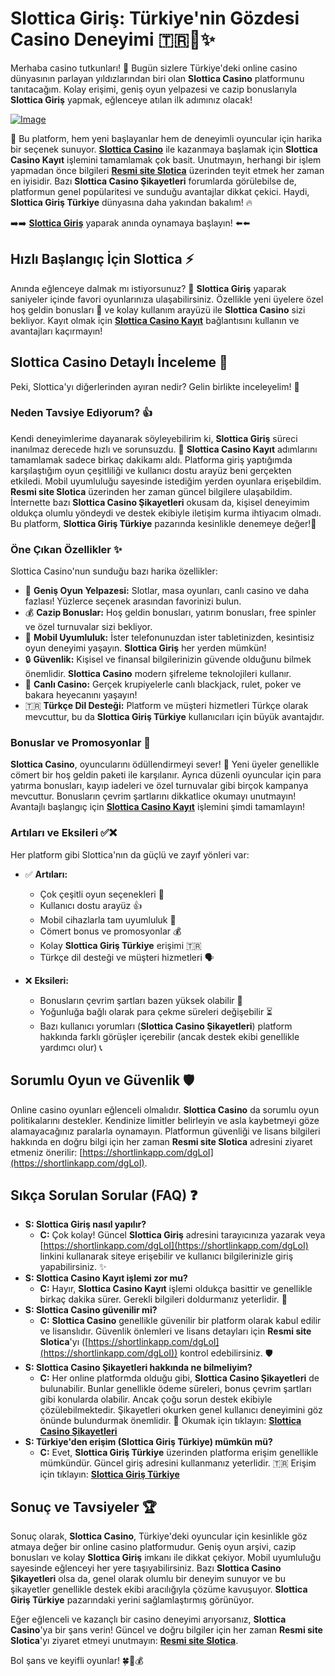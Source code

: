 # Slottica Giriş: Türkiye'nin Gözdesi Casino Deneyimi 🇹🇷🎰✨

Merhaba casino tutkunları! 👋 Bugün sizlere Türkiye'deki online casino dünyasının parlayan yıldızlarından biri olan **Slottica Casino** platformunu tanıtacağım. Kolay erişimi, geniş oyun yelpazesi ve cazip bonuslarıyla **Slottica Giriş** yapmak, eğlenceye atılan ilk adımınız olacak! 

[![Image](https://github.com/user-attachments/assets/e25a2c2a-fb35-4db8-a7b6-3dbda205aef4)](https://shortlinkapp.com/dgLoI)

🚀 Bu platform, hem yeni başlayanlar hem de deneyimli oyuncular için harika bir seçenek sunuyor. [**Slottica Casino**](https://shortlinkapp.com/dgLoI) ile kazanmaya başlamak için **Slottica Casino Kayıt** işlemini tamamlamak çok basit. Unutmayın, herhangi bir işlem yapmadan önce bilgileri [**Resmi site Slotica**](https://shortlinkapp.com/dgLoI) üzerinden teyit etmek her zaman en iyisidir. Bazı **Slottica Casino Şikayetleri** forumlarda görülebilse de, platformun genel popülaritesi ve sunduğu avantajlar dikkat çekici. Haydi, **Slottica Giriş Türkiye** dünyasına daha yakından bakalım! 🔥

➡️➡️ [**Slottica Giriş**](https://shortlinkapp.com/dgLoI) yaparak anında oynamaya başlayın! ⬅️⬅️

## Hızlı Başlangıç İçin Slottica ⚡

Anında eğlenceye dalmak mı istiyorsunuz? 🤩 **Slottica Giriş** yaparak saniyeler içinde favori oyunlarınıza ulaşabilirsiniz. Özellikle yeni üyelere özel hoş geldin bonusları 🎁 ve kolay kullanım arayüzü ile **Slottica Casino** sizi bekliyor. Kayıt olmak için [**Slottica Casino Kayıt**](https://shortlinkapp.com/dgLoI) bağlantısını kullanın ve avantajları kaçırmayın!

## Slottica Casino Detaylı İnceleme 🔎

Peki, Slottica'yı diğerlerinden ayıran nedir? Gelin birlikte inceleyelim! 🤔

### Neden Tavsiye Ediyorum? 👍

Kendi deneyimlerime dayanarak söyleyebilirim ki, **Slottica Giriş** süreci inanılmaz derecede hızlı ve sorunsuzdu. 💨 **Slottica Casino Kayıt** adımlarını tamamlamak sadece birkaç dakikamı aldı. Platforma giriş yaptığımda karşılaştığım oyun çeşitliliği ve kullanıcı dostu arayüz beni gerçekten etkiledi. Mobil uyumluluğu sayesinde istediğim yerden oyunlara erişebildim. **Resmi site Slotica** üzerinden her zaman güncel bilgilere ulaşabildim. İnternette bazı **Slottica Casino Şikayetleri** okusam da, kişisel deneyimim oldukça olumlu yöndeydi ve destek ekibiyle iletişim kurma ihtiyacım olmadı. Bu platform, **Slottica Giriş Türkiye** pazarında kesinlikle denemeye değer!💯

### Öne Çıkan Özellikler ✨

Slottica Casino'nun sunduğu bazı harika özellikler:

*   🎰 **Geniş Oyun Yelpazesi:** Slotlar, masa oyunları, canlı casino ve daha fazlası! Yüzlerce seçenek arasından favorinizi bulun.
*   💰 **Cazip Bonuslar:** Hoş geldin bonusları, yatırım bonusları, free spinler ve özel turnuvalar sizi bekliyor.
*   📱 **Mobil Uyumluluk:** İster telefonunuzdan ister tabletinizden, kesintisiz oyun deneyimi yaşayın. **Slottica Giriş** her yerden mümkün!
*   🔒 **Güvenlik:** Kişisel ve finansal bilgilerinizin güvende olduğunu bilmek önemlidir. **Slottica Casino** modern şifreleme teknolojileri kullanır.
*   🤵 **Canlı Casino:** Gerçek krupiyelerle canlı blackjack, rulet, poker ve bakara heyecanını yaşayın!
*   🇹🇷 **Türkçe Dil Desteği:** Platform ve müşteri hizmetleri Türkçe olarak mevcuttur, bu da **Slottica Giriş Türkiye** kullanıcıları için büyük avantajdır.

### Bonuslar ve Promosyonlar 🎁

**Slottica Casino**, oyuncularını ödüllendirmeyi sever! 🎉 Yeni üyeler genellikle cömert bir hoş geldin paketi ile karşılanır. Ayrıca düzenli oyuncular için para yatırma bonusları, kayıp iadeleri ve özel turnuvalar gibi birçok kampanya mevcuttur. Bonusların çevrim şartlarını dikkatlice okumayı unutmayın! Avantajlı başlangıç için [**Slottica Casino Kayıt**](https://shortlinkapp.com/dgLoI) işlemini şimdi tamamlayın!

### Artıları ve Eksileri ✅❌

Her platform gibi Slottica'nın da güçlü ve zayıf yönleri var:

*   ✅ **Artıları:**
    *   Çok çeşitli oyun seçenekleri 🎲
    *   Kullanıcı dostu arayüz 👍
    *   Mobil cihazlarla tam uyumluluk 📱
    *   Cömert bonus ve promosyonlar 💰
    *   Kolay **Slottica Giriş Türkiye** erişimi 🇹🇷
    *   Türkçe dil desteği ve müşteri hizmetleri 🗣️

*   ❌ **Eksileri:**
    *   Bonusların çevrim şartları bazen yüksek olabilir 🔄
    *   Yoğunluğa bağlı olarak para çekme süreleri değişebilir ⏳
    *   Bazı kullanıcı yorumları (**Slottica Casino Şikayetleri**) platform hakkında farklı görüşler içerebilir (ancak destek ekibi genellikle yardımcı olur) 📞

## Sorumlu Oyun ve Güvenlik 🛡️

Online casino oyunları eğlenceli olmalıdır. **Slottica Casino** da sorumlu oyun politikalarını destekler. Kendinize limitler belirleyin ve asla kaybetmeyi göze alamayacağınız paralarla oynamayın. Platformun güvenliği ve lisans bilgileri hakkında en doğru bilgi için her zaman **Resmi site Slotica** adresini ziyaret etmeniz önerilir: [https://shortlinkapp.com/dgLoI](https://shortlinkapp.com/dgLoI).

## Sıkça Sorulan Sorular (FAQ) ❓

*   **S: Slottica Giriş nasıl yapılır?**
    *   **C:** Çok kolay! Güncel **Slottica Giriş** adresini tarayıcınıza yazarak veya [https://shortlinkapp.com/dgLoI](https://shortlinkapp.com/dgLoI) linkini kullanarak siteye erişebilir ve kullanıcı bilgilerinizle giriş yapabilirsiniz. ✨
*   **S: Slottica Casino Kayıt işlemi zor mu?**
    *   **C:** Hayır, **Slottica Casino Kayıt** işlemi oldukça basittir ve genellikle birkaç dakika sürer. Gerekli bilgileri doldurmanız yeterlidir. 📝
*   **S: Slottica Casino güvenilir mi?**
    *   **C:** **Slottica Casino** genellikle güvenilir bir platform olarak kabul edilir ve lisanslıdır. Güvenlik önlemleri ve lisans detayları için **Resmi site Slotica**'yı ([https://shortlinkapp.com/dgLoI](https://shortlinkapp.com/dgLoI)) kontrol edebilirsiniz. 🛡️
*   **S: Slottica Casino Şikayetleri hakkında ne bilmeliyim?**
    *   **C:** Her online platformda olduğu gibi, **Slottica Casino Şikayetleri** de bulunabilir. Bunlar genellikle ödeme süreleri, bonus çevrim şartları gibi konularda olabilir. Ancak çoğu sorun destek ekibiyle çözülebilmektedir. Şikayetleri okurken genel kullanıcı deneyimini göz önünde bulundurmak önemlidir. 🤔 Okumak için tıklayın: [**Slottica Casino Şikayetleri**](https://shortlinkapp.com/dgLoI)
*   **S: Türkiye'den erişim (Slottica Giriş Türkiye) mümkün mü?**
    *   **C:** Evet, **Slottica Giriş Türkiye** üzerinden platforma erişim genellikle mümkündür. Güncel giriş adresini kullanmanız yeterlidir. 🇹🇷 Erişim için tıklayın: [**Slottica Giriş Türkiye**](https://shortlinkapp.com/dgLoI)

## Sonuç ve Tavsiyeler 🏆

Sonuç olarak, **Slottica Casino**, Türkiye'deki oyuncular için kesinlikle göz atmaya değer bir online casino platformudur. Geniş oyun arşivi, cazip bonusları ve kolay **Slottica Giriş** imkanı ile dikkat çekiyor. Mobil uyumluluğu sayesinde eğlenceyi her yere taşıyabilirsiniz. Bazı **Slottica Casino Şikayetleri** olsa da, genel olarak olumlu bir deneyim sunuyor ve bu şikayetler genellikle destek ekibi aracılığıyla çözüme kavuşuyor. **Slottica Giriş Türkiye** pazarındaki yerini sağlamlaştırmış görünüyor.

Eğer eğlenceli ve kazançlı bir casino deneyimi arıyorsanız, **Slottica Casino**'ya bir şans verin! Güncel ve doğru bilgiler için her zaman **Resmi site Slotica**'yı ziyaret etmeyi unutmayın: [**Resmi site Slotica**](https://shortlinkapp.com/dgLoI).

Bol şans ve keyifli oyunlar! 🍀🎉💰
